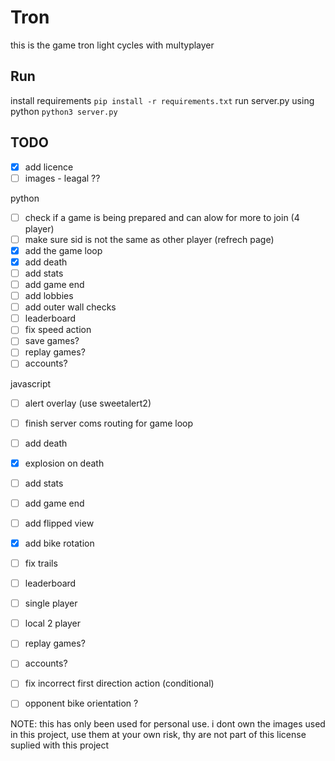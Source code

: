 # Tron
this is the game tron light cycles with multyplayer 


## Run
install requirements
```pip install -r requirements.txt```
run server.py using python
```python3 server.py```


## TODO
 - [x] add licence 
 - [ ] images - leagal ??

python
- [ ] check if a game is being prepared and can alow for more to join (4 player)
- [ ] make sure sid is not the same as other player (refrech page)
- [x] add the game loop
- [x] add death
- [ ] add stats
- [ ] add game end
- [ ] add lobbies 
- [ ] add outer wall checks 
- [ ] leaderboard
- [ ] fix speed action
- [ ] save games?
- [ ] replay games?
- [ ] accounts?

javascript
- [ ] alert overlay (use sweetalert2)
- [ ] finish server coms routing for game loop 
- [ ] add death
- [x] explosion on death
- [ ] add stats
- [ ] add game end 
- [ ] add  flipped view 
- [x] add bike rotation
- [ ] fix trails
- [ ] leaderboard
- [ ] single player
- [ ] local 2 player
- [ ] replay games?
- [ ] accounts?
- [ ] fix incorrect first direction action (conditional)
- [ ] opponent bike orientation ?



NOTE: this has only been used for personal use. i dont own the images used in this project, use them at your own risk, thy are not part of this license suplied with this project